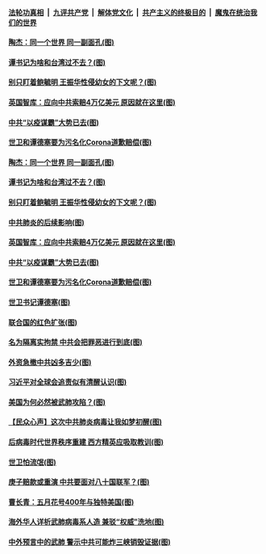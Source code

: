 

####  [法轮功真相](../../../../basic/blob/master/README.md?t=04130901) &nbsp;|&nbsp; [九评共产党](../../../../9ping.md/blob/master/README.md?t=04130901) &nbsp;|&nbsp; [解体党文化](../../../../jtdwh.md/blob/master/README.md?t=04130901)  &nbsp;|&nbsp; [共产主义的终极目的](../../../../gczydzjmd.md/blob/master/README.md?t=04130901) &nbsp;|&nbsp; [魔鬼在统治我们的世界](../../../../mgztzwmdsj.md/blob/master/README.md?t=04130901) 

#### [陶杰：同一个世界 同一副面孔(图)](../pages/p4/929582.md?t=04130901) 

#### [谭书记为啥和台湾过不去？(图)](../pages/p4/929580.md?t=04130901) 

#### [别只盯着鲍毓明 王振华性侵幼女的下文呢？(图)](../pages/p4/929578.md?t=04130901) 

#### [英国智库：应向中共索赔4万亿美元 原因就在这里(图)](../pages/p4/929585.md?t=04130901) 

#### [中共“以疫谋霸”大势已去(图)](../pages/p4/929478.md?t=04130901) 

#### [世卫和谭德塞要为污名化Corona道歉赔偿(图)](../pages/p4/929444.md?t=04130901) 

#### [陶杰：同一个世界 同一副面孔(图)](../pages/p4/929582.md?t=04130901) 

#### [谭书记为啥和台湾过不去？(图)](../pages/p4/929580.md?t=04130901) 

#### [别只盯着鲍毓明 王振华性侵幼女的下文呢？(图)](../pages/p4/929578.md?t=04130901) 

#### [中共肺炎的后续影响(图)](../pages/p4/929576.md?t=04130901) 

#### [英国智库：应向中共索赔4万亿美元 原因就在这里(图)](../pages/p4/929585.md?t=04130901) 

#### [中共“以疫谋霸”大势已去(图)](../pages/p4/929478.md?t=04130901) 

#### [世卫和谭德塞要为污名化Corona道歉赔偿(图)](../pages/p4/929444.md?t=04130901) 

#### [世卫书记谭德塞(图)](../pages/p4/929483.md?t=04130901) 

#### [联合国的红色扩张(图)](../pages/p4/929476.md?t=04130901) 

#### [名为隔离实拘禁 中共会把罪恶进行到底(图)](../pages/p4/929426.md?t=04130901) 

#### [外资急撤中共凶多吉少(图)](../pages/p4/929488.md?t=04130901) 

#### [习近平对全球会追责似有清醒认识(图)](../pages/p4/929369.md?t=04130901) 

#### [美国为何必然被武肺攻陷？(图)](../pages/p4/929368.md?t=04130901) 

#### [【民众心声】这次中共肺炎病毒让我如梦初醒(图)](../pages/p4/928785.md?t=04130901) 

#### [后病毒时代世界秩序重建 西方精英应吸取教训(图)](../pages/p4/929364.md?t=04130901) 

#### [世卫怕流氓(图)](../pages/p4/929241.md?t=04130901) 

#### [庚子赔款或重演 中共要面对八十国联军？(图)](../pages/p4/929363.md?t=04130901) 

#### [曹长青：五月花号400年与独特美国(图)](../pages/p4/929352.md?t=04130901) 

#### [海外华人详析武肺病毒系人造 兼驳“权威”洗地(图)](../pages/p4/929233.md?t=04130901) 

#### [中外预言中的武肺 警示中共可能炸三峡销毁证据(图)](../pages/p4/929222.md?t=04130901) 

